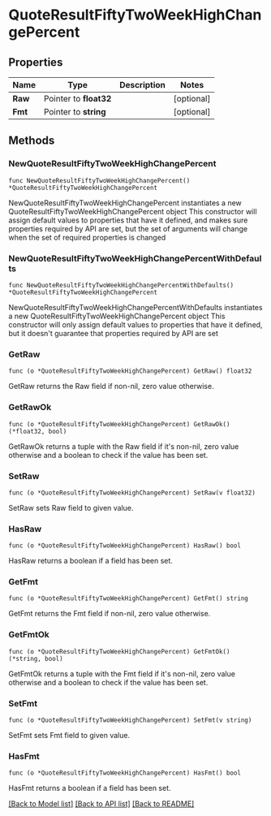 # QuoteResultFiftyTwoWeekHighChangePercent

## Properties

Name | Type | Description | Notes
------------ | ------------- | ------------- | -------------
**Raw** | Pointer to **float32** |  | [optional] 
**Fmt** | Pointer to **string** |  | [optional] 

## Methods

### NewQuoteResultFiftyTwoWeekHighChangePercent

`func NewQuoteResultFiftyTwoWeekHighChangePercent() *QuoteResultFiftyTwoWeekHighChangePercent`

NewQuoteResultFiftyTwoWeekHighChangePercent instantiates a new QuoteResultFiftyTwoWeekHighChangePercent object
This constructor will assign default values to properties that have it defined,
and makes sure properties required by API are set, but the set of arguments
will change when the set of required properties is changed

### NewQuoteResultFiftyTwoWeekHighChangePercentWithDefaults

`func NewQuoteResultFiftyTwoWeekHighChangePercentWithDefaults() *QuoteResultFiftyTwoWeekHighChangePercent`

NewQuoteResultFiftyTwoWeekHighChangePercentWithDefaults instantiates a new QuoteResultFiftyTwoWeekHighChangePercent object
This constructor will only assign default values to properties that have it defined,
but it doesn't guarantee that properties required by API are set

### GetRaw

`func (o *QuoteResultFiftyTwoWeekHighChangePercent) GetRaw() float32`

GetRaw returns the Raw field if non-nil, zero value otherwise.

### GetRawOk

`func (o *QuoteResultFiftyTwoWeekHighChangePercent) GetRawOk() (*float32, bool)`

GetRawOk returns a tuple with the Raw field if it's non-nil, zero value otherwise
and a boolean to check if the value has been set.

### SetRaw

`func (o *QuoteResultFiftyTwoWeekHighChangePercent) SetRaw(v float32)`

SetRaw sets Raw field to given value.

### HasRaw

`func (o *QuoteResultFiftyTwoWeekHighChangePercent) HasRaw() bool`

HasRaw returns a boolean if a field has been set.

### GetFmt

`func (o *QuoteResultFiftyTwoWeekHighChangePercent) GetFmt() string`

GetFmt returns the Fmt field if non-nil, zero value otherwise.

### GetFmtOk

`func (o *QuoteResultFiftyTwoWeekHighChangePercent) GetFmtOk() (*string, bool)`

GetFmtOk returns a tuple with the Fmt field if it's non-nil, zero value otherwise
and a boolean to check if the value has been set.

### SetFmt

`func (o *QuoteResultFiftyTwoWeekHighChangePercent) SetFmt(v string)`

SetFmt sets Fmt field to given value.

### HasFmt

`func (o *QuoteResultFiftyTwoWeekHighChangePercent) HasFmt() bool`

HasFmt returns a boolean if a field has been set.


[[Back to Model list]](../README.md#documentation-for-models) [[Back to API list]](../README.md#documentation-for-api-endpoints) [[Back to README]](../README.md)


